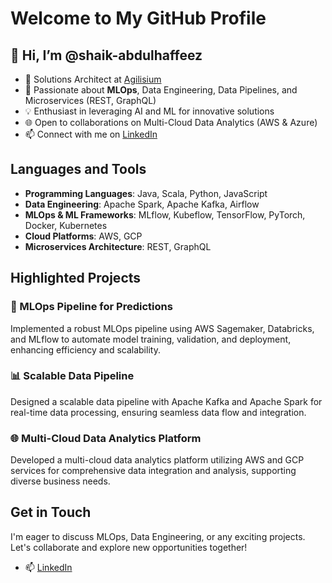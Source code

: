 # Welcome to My GitHub Profile

## 👋 Hi, I’m @shaik-abdulhaffeez

- 💼 Solutions Architect at [Agilisium](https://www.agilisium.com/)
- 👀 Passionate about **MLOps**, Data Engineering, Data Pipelines, and Microservices (REST, GraphQL)
- 💡 Enthusiast in leveraging AI and ML for innovative solutions
- 🌐 Open to collaborations on Multi-Cloud Data Analytics (AWS & Azure)
- 📫 Connect with me on [LinkedIn](https://www.linkedin.com/in/shaik-abdul-haffeez-84719882?lipi=urn%3Ali%3Apage%3Ad_flagship3_profile_view_base_contact_details%3B3AeT1%2FumQ9SRbkNo711Y7A%3D%3D)

## Languages and Tools

- **Programming Languages**: Java, Scala, Python, JavaScript
- **Data Engineering**: Apache Spark, Apache Kafka, Airflow
- **MLOps & ML Frameworks**: MLflow, Kubeflow, TensorFlow, PyTorch, Docker, Kubernetes
- **Cloud Platforms**: AWS, GCP
- **Microservices Architecture**: REST, GraphQL

## Highlighted Projects

### 🚀 MLOps Pipeline for Predictions
Implemented a robust MLOps pipeline using AWS Sagemaker, Databricks, and MLflow to automate model training, validation, and deployment, enhancing efficiency and scalability.

### 📊 Scalable Data Pipeline
Designed a scalable data pipeline with Apache Kafka and Apache Spark for real-time data processing, ensuring seamless data flow and integration.

### 🌐 Multi-Cloud Data Analytics Platform
Developed a multi-cloud data analytics platform utilizing AWS and GCP services for comprehensive data integration and analysis, supporting diverse business needs.

## Get in Touch
I'm eager to discuss MLOps, Data Engineering, or any exciting projects. Let's collaborate and explore new opportunities together!

- 📫 [LinkedIn](https://www.linkedin.com/in/shaik-abdul-haffeez-84719882?lipi=urn%3Ali%3Apage%3Ad_flagship3_profile_view_base_contact_details%3B3AeT1%2FumQ9SRbkNo711Y7A%3D%3D)

